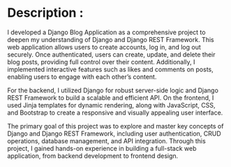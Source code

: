
<h1>Description :</h1>
I developed a Django Blog Application as a comprehensive project to 
deepen my understanding of Django and Django REST Framework. This 
web application allows users to create accounts, log in, and log out securely.
Once authenticated, users can create, update, and delete their blog posts, providing 
full control over their content. Additionally, I implemented interactive features such
as likes and comments on posts, enabling users to engage with each other’s content.

For the backend, I utilized Django for robust server-side logic and Django REST Framework 
to build a scalable and efficient API. On the frontend, I used Jinja templates for dynamic
rendering, along with JavaScript, CSS, and Bootstrap to create a responsive and visually appealing 
user interface.

The primary goal of this project was to explore and master key concepts of Django and Django REST Framework,
including user authentication, CRUD operations, database management, and API integration. Through this project,
I gained hands-on experience in building a full-stack web application, from backend development to frontend design.
